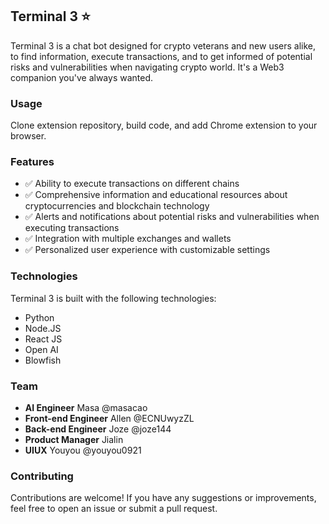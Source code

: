 ## Terminal 3 ⭐️
Terminal 3 is a chat bot designed for crypto veterans and new users alike, to find information, execute transactions, and to get informed of potential risks and vulnerabilities when navigating crypto world. It's a Web3 companion you've always wanted.

### Usage
Clone extension repository, build code, and add Chrome extension to your browser.

### Features
- ✅ Ability to execute transactions on different chains
- ✅ Comprehensive information and educational resources about cryptocurrencies and blockchain technology
- ✅ Alerts and notifications about potential risks and vulnerabilities when executing transactions
- ✅ Integration with multiple exchanges and wallets
- ✅ Personalized user experience with customizable settings

### Technologies
Terminal 3 is built with the following technologies:

- Python
- Node.JS
- React JS
- Open AI
- Blowfish

### Team
- **AI Engineer** Masa @masacao
- **Front-end Engineer** Allen @ECNUwyzZL
- **Back-end Engineer** Joze @joze144
- **Product Manager** Jialin
- **UIUX** Youyou @youyou0921

### Contributing
Contributions are welcome! If you have any suggestions or improvements, feel free to open an issue or submit a pull request.

